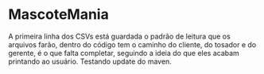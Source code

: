 # MascoteMania

A primeira linha dos CSVs está guardada o padrão de leitura que os arquivos farão, dentro do código tem o caminho do cliente, do tosador e do gerente, é o que falta completar, seguindo a ideia do que eles acabam printando ao usuário.
Testando update do maven.
